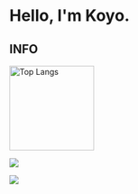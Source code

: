 # Hello, I'm Koyo.

## INFO

<img alt="Top Langs" height="150px" src="https://github-readme-stats.vercel.app/api/top-langs/?username=koyo-code&layout=compact&show_icons=true" />

![](https://github-profile-summary-cards.vercel.app/api/cards/profile-details?username=koyo-code&theme=dracula)

![](https://skillicons.dev/icons?i=html,css,js,ts,threejs,react,nextjs,php,github,vscode)
